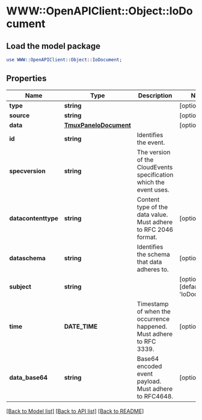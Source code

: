 # WWW::OpenAPIClient::Object::IoDocument

## Load the model package
```perl
use WWW::OpenAPIClient::Object::IoDocument;
```

## Properties
Name | Type | Description | Notes
------------ | ------------- | ------------- | -------------
**type** | **string** |  | [optional] 
**source** | **string** |  | [optional] 
**data** | [**TmuxPaneIoDocument**](TmuxPaneIoDocument.md) |  | [optional] 
**id** | **string** | Identifies the event. | 
**specversion** | **string** | The version of the CloudEvents specification which the event uses. | 
**datacontenttype** | **string** | Content type of the data value. Must adhere to RFC 2046 format. | [optional] 
**dataschema** | **string** | Identifies the schema that data adheres to. | [optional] 
**subject** | **string** |  | [optional] [default to &#39;IoDocument&#39;]
**time** | **DATE_TIME** | Timestamp of when the occurrence happened. Must adhere to RFC 3339. | [optional] 
**data_base64** | **string** | Base64 encoded event payload. Must adhere to RFC4648. | [optional] 

[[Back to Model list]](../README.md#documentation-for-models) [[Back to API list]](../README.md#documentation-for-api-endpoints) [[Back to README]](../README.md)



